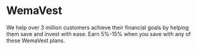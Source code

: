 # WemaVest
We help over 3 million customers achieve their financial goals by helping them save and invest with ease. Earn 5%-15% when you save with any of these WemaVest plans.
